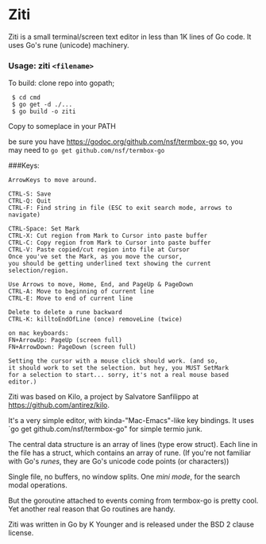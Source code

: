 # Ziti


Ziti is a small terminal/screen text editor in less than 1K lines of Go code. It uses Go's rune (unicode) machinery.

### Usage: ziti `<filename>`

To build: clone repo into gopath;
 ```
  $ cd cmd
  $ go get -d ./...
  $ go build -o ziti
 ```

 Copy to someplace in your PATH

be sure you have https://godoc.org/github.com/nsf/termbox-go
so, you may need to `go get github.com/nsf/termbox-go`

###Keys:

    ArrowKeys to move around.

    CTRL-S: Save
    CTRL-Q: Quit
    CTRL-F: Find string in file (ESC to exit search mode, arrows to navigate)

    CTRL-Space: Set Mark
    CTRL-X: Cut region from Mark to Cursor into paste buffer
    CTRL-C: Copy region from Mark to Cursor into paste buffer
    CTRL-V: Paste copied/cut region into file at Cursor
    Once you've set the Mark, as you move the cursor,
    you should be getting underlined text showing the current
    selection/region.

    Use Arrows to move, Home, End, and PageUp & PageDown
    CTRL-A: Move to beginning of current line
    CTRL-E: Move to end of current line

    Delete to delete a rune backward
    CTRL-K: killtoEndOfLine (once) removeLine (twice)

    on mac keyboards:
    FN+ArrowUp: PageUp (screen full)
    FN+ArrowDown: PageDown (screen full)

    Setting the cursor with a mouse click should work. (and so,
    it should work to set the selection. but hey, you MUST SetMark
    for a selection to start... sorry, it's not a real mouse based editor.)
    

Ziti was based on Kilo, a project by Salvatore Sanfilippo <antirez at gmail dot com> at  https://github.com/antirez/kilo.

It's a very simple editor, with kinda-"Mac-Emacs"-like key bindings. It uses `go get github.com/nsf/termbox-go" for simple termio junk.

The central data structure is an array of lines (type erow struct). Each line in the file has a struct, which contains an array of rune. (If you're not familiar with Go's _runes_, they are Go's unicode code points (or characters))

Single file, no buffers, no window splits. One _mini mode_, for the search modal operations.

But the goroutine attached to events coming from termbox-go is pretty cool. Yet another real reason that Go routines
are handy.

Ziti was written in Go by K Younger and is released
under the BSD 2 clause license.
